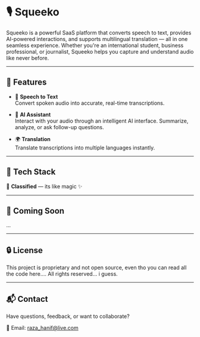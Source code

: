 # 🎙️ Squeeko

Squeeko is a powerful SaaS platform that converts speech to text, provides AI-powered interactions, and supports multilingual translation — all in one seamless experience. Whether you're an international student, business professional, or journalist, Squeeko helps you capture and understand audio like never before.

---

## 🚀 Features

- 🎤 **Speech to Text**  
  Convert spoken audio into accurate, real-time transcriptions.

- 🤖 **AI Assistant**  
  Interact with your audio through an intelligent AI interface. Summarize, analyze, or ask follow-up questions.

- 🌍 **Translation**  
  Translate transcriptions into multiple languages instantly.

---

## 🧱 Tech Stack

🤫 **Classified** — its like magic ✨

---

## 🧪 Coming Soon

...

---

## 🔒 License

This project is proprietary and not open source, even tho you can read all the code here.... All rights reserved... i guess.

---

## 📬 Contact

Have questions, feedback, or want to collaborate?

📧 Email: raza_hanif@live.com